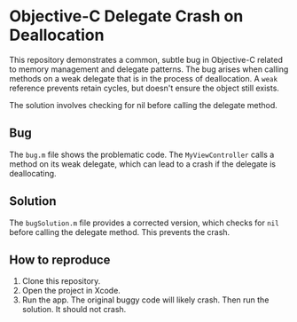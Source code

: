 # Objective-C Delegate Crash on Deallocation

This repository demonstrates a common, subtle bug in Objective-C related to memory management and delegate patterns.  The bug arises when calling methods on a weak delegate that is in the process of deallocation.  A `weak` reference prevents retain cycles, but doesn't ensure the object still exists.

The solution involves checking for nil before calling the delegate method.

## Bug

The `bug.m` file shows the problematic code. The `MyViewController` calls a method on its weak delegate, which can lead to a crash if the delegate is deallocating.

## Solution

The `bugSolution.m` file provides a corrected version, which checks for `nil` before calling the delegate method.  This prevents the crash.

## How to reproduce

1. Clone this repository.
2. Open the project in Xcode.
3. Run the app.  The original buggy code will likely crash.  Then run the solution. It should not crash. 